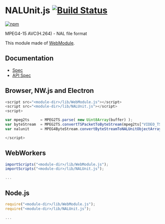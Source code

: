 # NALUnit.js [![Build Status](https://travis-ci.org/uupaa/NALUnit.js.svg)](https://travis-ci.org/uupaa/NALUnit.js)

[![npm](https://nodei.co/npm/uupaa.nalunit.js.svg?downloads=true&stars=true)](https://nodei.co/npm/uupaa.nalunit.js/)

MPEG4-15 AVC(H.264) - NAL file format

This module made of [WebModule](https://github.com/uupaa/WebModule).

## Documentation
- [Spec](https://github.com/uupaa/NALUnit.js/wiki/)
- [API Spec](https://github.com/uupaa/NALUnit.js/wiki/NALUnit)

## Browser, NW.js and Electron

```js
<script src="<module-dir>/lib/WebModule.js"></script>
<script src="<module-dir>/lib/NALUnit.js"></script>
<script>

var mpeg2ts     = MPEG2TS.parse( new Uint8Array(buffer) );
var byteStream  = MPEG2TS.convertTSPacketToByteStream(mpeg2ts["VIDEO_TS_PACKET"]);
var nalunit     = MPEG4ByteStream.convertByteStreamToNALUnitObjectArray(byteStream);

</script>
```

## WebWorkers

```js
importScripts("<module-dir>/lib/WebModule.js");
importScripts("<module-dir>/lib/NALUnit.js");

...
```

## Node.js

```js
require("<module-dir>/lib/WebModule.js");
require("<module-dir>/lib/NALUnit.js");

...
```

